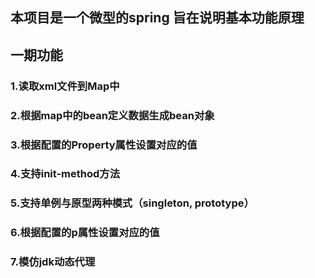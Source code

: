 ## 本项目是一个微型的spring    旨在说明基本功能原理

## 一期功能
 ### 1.读取xml文件到Map中
 ### 2.根据map中的bean定义数据生成bean对象
 ### 3.根据配置的Property属性设置对应的值
 ### 4.支持init-method方法
 ### 5.支持单例与原型两种模式（singleton, prototype）
 ### 6.根据配置的p属性设置对应的值
 ### 7.模仿jdk动态代理
